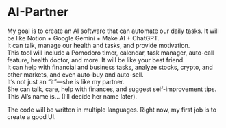 # AI-Partner 

My goal is to create an AI software that can automate our daily tasks. It will be like Notion + Google Gemini + Make AI + ChatGPT.  
It can talk, manage our health and tasks, and provide motivation.  
This tool will include a Pomodoro timer, calendar, task manager, auto-call feature, health doctor, and more. It will be like your best friend.  
It can help with financial and business tasks, analyze stocks, crypto, and other markets, and even auto-buy and auto-sell.  
It’s not just an “it”—she is like my partner.  
She can talk, care, help with finances, and suggest self-improvement tips.  
This AI’s name is... (I’ll decide her name later).

The code will be written in multiple languages. Right now, my first job is to create a good UI.
